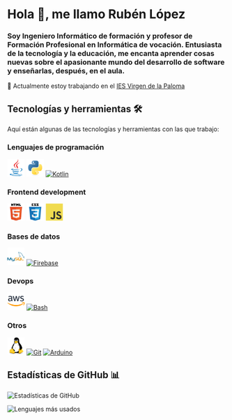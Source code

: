 # Hola 👋, me llamo Rubén López

### Soy Ingeniero Informático de formación y profesor de Formación Profesional en Informática de vocación. Entusiasta de la tecnología y la educación, me encanta aprender cosas nuevas sobre el apasionante mundo del desarrollo de software y enseñarlas, después, en el aula.

🔭 Actualmente estoy trabajando en el [IES Virgen de la Paloma](https://www.palomafp.org/)


## Tecnologías y herramientas 🛠️

Aquí están algunas de las tecnologías y herramientas con las que trabajo:

### Lenguajes de programación

[<img src="https://raw.githubusercontent.com/devicons/devicon/master/icons/java/java-original.svg" alt="Java" width="40" height="40"/>](https://www.java.com) 
[<img src="https://raw.githubusercontent.com/devicons/devicon/master/icons/python/python-original.svg" alt="Python" width="40" height="40"/>](https://www.python.org) 
[<img src="https://www.vectorlogo.zone/logos/kotlinlang/kotlinlang-icon.svg" alt="Kotlin" width="40" height="40"/>](https://kotlinlang.org)

### Frontend development

[<img src="https://raw.githubusercontent.com/devicons/devicon/master/icons/html5/html5-original-wordmark.svg" alt="HTML5" width="40" height="40"/>](https://www.w3.org/html/) 
[<img src="https://raw.githubusercontent.com/devicons/devicon/master/icons/css3/css3-original-wordmark.svg" alt="CSS3" width="40" height="40"/>](https://www.w3schools.com/css/) 
[<img src="https://raw.githubusercontent.com/devicons/devicon/master/icons/javascript/javascript-original.svg" alt="JavaScript" width="40" height="40"/>](https://developer.mozilla.org/en-US/docs/Web/JavaScript)

### Bases de datos

[<img src="https://raw.githubusercontent.com/devicons/devicon/master/icons/mysql/mysql-original-wordmark.svg" alt="MySQL" width="40" height="40"/>](https://www.mysql.com/) 
[<img src="https://www.vectorlogo.zone/logos/firebase/firebase-icon.svg" alt="Firebase" width="40" height="40"/>](https://firebase.google.com/)

### Devops

[<img src="https://raw.githubusercontent.com/devicons/devicon/master/icons/amazonwebservices/amazonwebservices-original-wordmark.svg" alt="AWS" width="40" height="40"/>](https://aws.amazon.com) 
[<img src="https://www.vectorlogo.zone/logos/gnu_bash/gnu_bash-icon.svg" alt="Bash" width="40" height="40"/>](https://www.gnu.org/software/bash/)

### Otros

[<img src="https://raw.githubusercontent.com/devicons/devicon/master/icons/linux/linux-original.svg" alt="Linux" width="40" height="40"/>](https://www.linux.org/) 
[<img src="https://www.vectorlogo.zone/logos/git-scm/git-scm-icon.svg" alt="Git" width="40" height="40"/>](https://git-scm.com/) 
[<img src="https://cdn.worldvectorlogo.com/logos/arduino-1.svg" alt="Arduino" width="40" height="40"/>](https://www.arduino.cc/)


## Estadísticas de GitHub 📊

![Estadísticas de GitHub](https://github-readme-stats.vercel.app/api?username=rlopezeduca&show_icons=true&theme=radical)

![Lenguajes más usados](https://github-readme-stats.vercel.app/api/top-langs/?username=rlopezeduca&layout=compact&theme=radical)

